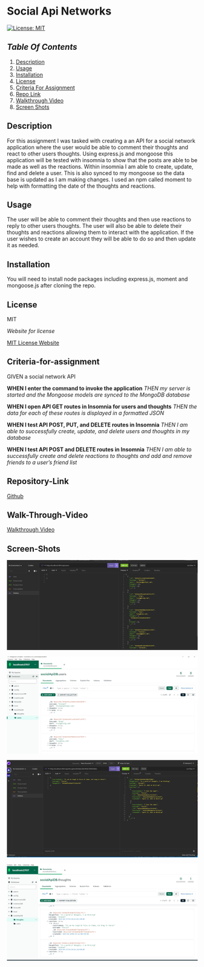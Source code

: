 # Social Api Networks


[![License: MIT](https://img.shields.io/badge/License-MIT-yellow.svg)](https://opensource.org/licenses/MIT)

## _Table Of Contents_

1. [Description](#description)
2. [Usage](#usage)
3. [Installation](#installation)
4. [License](#license)
5. [Criteria For Assignment](#criteria-for-assignment)
6. [Repo Link](#repository-link)
7. [Walkthrough Video](#walk-through-video)
8. [Screen Shots](#screen-shots)

## Description

For this assignment I was tasked with creating a an API for a social network application where the user would be able to comment their thoughts and react to other users thoughts. Using express.js and mongoose this application will be tested with insomnia to show that the posts are able to be made as well as the reactions. Within insomnia I am able to create, update, find and delete a user. This is also synced to my mongoose so the data base is updated as I am making changes. I used an npm called moment to help with formatting the date of the thoughts and reactions.

## Usage

The user will be able to comment their thoughts and then use reactions to reply to other users thoughts. The user will also be able to delete their thoughts and reactions allowing them to interact with the application. If the user wishes to create an account they will be able to do so and then update it as needed.

## Installation

You will need to install node packages including express.js, moment and mongoose.js after cloning the repo.

## License

MIT

_Website for license_

[MIT License Website](https://mit-license.org/)

## Criteria-for-assignment

GIVEN a social network API

**WHEN I enter the command to invoke the application**
*THEN my server is started and the Mongoose models are synced to the MongoDB database*

**WHEN I open API GET routes in Insomnia for users and thoughts**
*THEN the data for each of these routes is displayed in a formatted JSON*

**WHEN I test API POST, PUT, and DELETE routes in Insomnia**
*THEN I am able to successfully create, update, and delete users and thoughts in my database*

**WHEN I test API POST and DELETE routes in Insomnia**
*THEN I am able to successfully create and delete reactions to thoughts and add and remove friends to a user’s friend list*

## Repository-Link

[Github](https://github.com/PintoDrop/socialapi)

## Walk-Through-Video

[Walkthrough Video](https://drive.google.com/file/d/1gfaXi34ECrztFIIIi3wViUsINPiuBkIR/view)

## Screen-Shots

![Insomnia User Get](./images/userFindInsomnia.JPG)

![Mongoose user data](./images/userSyncMongoose.JPG)

![Insomnia Reaction](./images/reactionInsomnia.JPG)

![Mongoose Reaction](./images/reactionMong.JPG)

